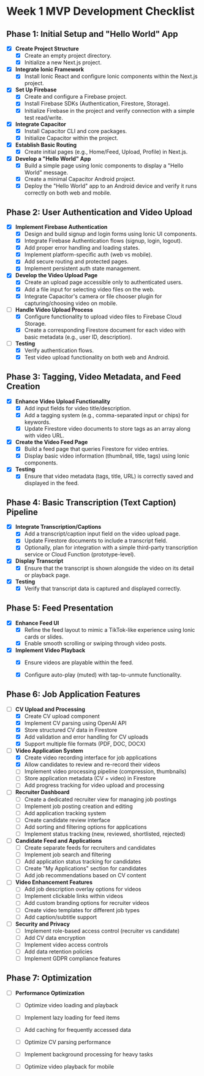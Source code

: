 # Week 1 MVP Development Checklist

## Phase 1: Initial Setup and "Hello World" App

- [x] **Create Project Structure**
  - [x] Create an empty project directory.
  - [x] Initialize a new Next.js project.
- [x] **Integrate Ionic Framework**
  - [x] Install Ionic React and configure Ionic components within the Next.js project.
- [x] **Set Up Firebase**
  - [x] Create and configure a Firebase project.
  - [x] Install Firebase SDKs (Authentication, Firestore, Storage).
  - [x] Initialize Firebase in the project and verify connection with a simple test read/write.
- [x] **Integrate Capacitor**
  - [x] Install Capacitor CLI and core packages.
  - [x] Initialize Capacitor within the project.
- [x] **Establish Basic Routing**
  - [x] Create initial pages (e.g., Home/Feed, Upload, Profile) in Next.js.
- [x] **Develop a "Hello World" App**
  - [x] Build a simple page using Ionic components to display a "Hello World" message.
  - [x] Create a minimal Capacitor Android project.
  - [x] Deploy the "Hello World" app to an Android device and verify it runs correctly on both web and mobile.

## Phase 2: User Authentication and Video Upload

- [x] **Implement Firebase Authentication**
  - [x] Design and build signup and login forms using Ionic UI components.
  - [x] Integrate Firebase Authentication flows (signup, login, logout).
  - [x] Add proper error handling and loading states.
  - [x] Implement platform-specific auth (web vs mobile).
  - [x] Add secure routing and protected pages.
  - [x] Implement persistent auth state management.
- [x] **Develop the Video Upload Page**
  - [x] Create an upload page accessible only to authenticated users.
  - [x] Add a file input for selecting video files on the web.
  - [x] Integrate Capacitor's camera or file chooser plugin for capturing/choosing video on mobile.
- [ ] **Handle Video Upload Process**
  - [x] Configure functionality to upload video files to Firebase Cloud Storage.
  - [x] Create a corresponding Firestore document for each video with basic metadata (e.g., user ID, description).
- [ ] **Testing**
  - [x] Verify authentication flows.
  - [x] Test video upload functionality on both web and Android.

## Phase 3: Tagging, Video Metadata, and Feed Creation

- [x] **Enhance Video Upload Functionality**
  - [x] Add input fields for video title/description.
  - [x] Add a tagging system (e.g., comma-separated input or chips) for keywords.
  - [x] Update Firestore video documents to store tags as an array along with video URL.
- [x] **Create the Video Feed Page**
  - [x] Build a feed page that queries Firestore for video entries.
  - [x] Display basic video information (thumbnail, title, tags) using Ionic components.
- [x] **Testing**
  - [x] Ensure that video metadata (tags, title, URL) is correctly saved and displayed in the feed.

## Phase 4: Basic Transcription (Text Caption) Pipeline

- [x] **Integrate Transcription/Captions**
  - [x] Add a transcript/caption input field on the video upload page.
  - [x] Update Firestore documents to include a transcript field.
  - [x] Optionally, plan for integration with a simple third-party transcription service or Cloud Function (prototype-level).
- [x] **Display Transcript**
  - [x] Ensure that the transcript is shown alongside the video on its detail or playback page.
- [x] **Testing**
  - [x] Verify that transcript data is captured and displayed correctly.

## Phase 5: Feed Presentation

- [x] **Enhance Feed UI**
  - [x] Refine the feed layout to mimic a TikTok-like experience using Ionic cards or slides.
  - [x] Enable smooth scrolling or swiping through video posts.
- [x] **Implement Video Playback**
  - [x] Ensure videos are playable within the feed.
  - [x] Configure auto-play (muted) with tap-to-unmute functionality.


## Phase 6: Job Application Features

- [ ] **CV Upload and Processing**
  - [x] Create CV upload component
  - [x] Implement CV parsing using OpenAI API
  - [x] Store structured CV data in Firestore
  - [x] Add validation and error handling for CV uploads
  - [x] Support multiple file formats (PDF, DOC, DOCX)
  
- [ ] **Video Application System**
  - [x] Create video recording interface for job applications
  - [x] Allow candidates to review and re-record their videos
  - [ ] Implement video processing pipeline (compression, thumbnails)
  - [ ] Store application metadata (CV + video) in Firestore
  - [ ] Add progress tracking for video upload and processing

- [ ] **Recruiter Dashboard**
  - [ ] Create a dedicated recruiter view for managing job postings
  - [ ] Implement job posting creation and editing
  - [ ] Add application tracking system
  - [ ] Create candidate review interface
  - [ ] Add sorting and filtering options for applications
  - [ ] Implement status tracking (new, reviewed, shortlisted, rejected)

- [ ] **Candidate Feed and Applications**
  - [ ] Create separate feeds for recruiters and candidates
  - [ ] Implement job search and filtering
  - [ ] Add application status tracking for candidates
  - [ ] Create "My Applications" section for candidates
  - [ ] Add job recommendations based on CV content

- [ ] **Video Enhancement Features**
  - [ ] Add job description overlay options for videos
  - [ ] Implement clickable links within videos
  - [ ] Add custom branding options for recruiter videos
  - [ ] Create video templates for different job types
  - [ ] Add caption/subtitle support

- [ ] **Security and Privacy**
  - [ ] Implement role-based access control (recruiter vs candidate)
  - [ ] Add CV data encryption
  - [ ] Implement video access controls
  - [ ] Add data retention policies
  - [ ] Implement GDPR compliance features

## Phase 7: Optimization

- [ ] **Performance Optimization**
  - [ ] Optimize video loading and playback
  - [ ] Implement lazy loading for feed items
  - [ ] Add caching for frequently accessed data
  - [ ] Optimize CV parsing performance
  - [ ] Implement background processing for heavy tasks
  - [ ] Optimize video playback for mobile
  
